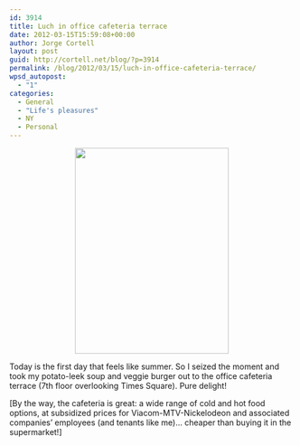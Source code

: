 ```yaml
---
id: 3914
title: Luch in office cafeteria terrace
date: 2012-03-15T15:59:08+00:00
author: Jorge Cortell
layout: post
guid: http://cortell.net/blog/?p=3914
permalink: /blog/2012/03/15/luch-in-office-cafeteria-terrace/
wpsd_autopost:
  - "1"
categories:
  - General
  - "Life's pleasures"
  - NY
  - Personal
---
```

<p style="text-align: center">
  <img class="aligncenter" title="lunch" src="https://lh6.googleusercontent.com/-NpGXfXwG4r4/T2DzRQxOLLI/AAAAAAAAAyU/tpPWZed_9QY/s606/20120314_145025.jpg" alt="" width="272" height="364" />
</p>

<p style="text-align: left">
  Today is the first day that feels like summer. So I seized the moment and took my potato-leek soup and veggie burger out to the office cafeteria terrace (7th floor overlooking Times Square). Pure delight!
</p>

<p style="text-align: left">
  [By the way, the cafeteria is great: a wide range of cold and hot food options, at subsidized prices for Viacom-MTV-Nickelodeon and associated companies&#8217; employees (and tenants like me)&#8230; cheaper than buying it in the supermarket!]
</p>